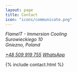 ```yaml
---
layout: page
title: Contact
icon: "icons/communicate.png"
---
```

<div class="row text-center justify-content-md-center">
<div class="col-md-4 bg-light">
<address>
<p>
FlameIT - Immersion Cooling<br />
Surowieckiego 10<br />
Gniezno, Poland
</p>
<p>
<a href="tel:+48509919755" class="btn">+48 509 919 755</a>
<a href="https://wa.me/48509919755?text=FlemIT.io%20contact%20request" class="btn" rel="noreferrer">WhatsApp</a>
</p>
</address>
</div>
</div>

{% include contact.html %}
